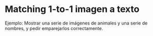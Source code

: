 # Matching 1-to-1 imagen a texto
Ejemplo: Mostrar una serie de imágenes de animales y una serie de nombres, y pedir emparejarlos correctamente.